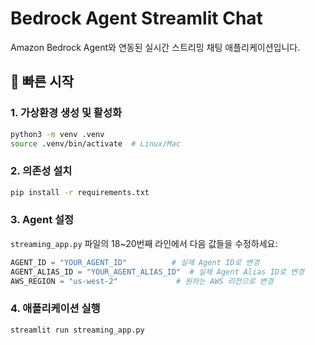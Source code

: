# Bedrock Agent Streamlit Chat

Amazon Bedrock Agent와 연동된 실시간 스트리밍 채팅 애플리케이션입니다.

## 🚀 빠른 시작

### 1. 가상환경 생성 및 활성화

```bash
python3 -m venv .venv
source .venv/bin/activate  # Linux/Mac
```

### 2. 의존성 설치

```bash
pip install -r requirements.txt
```

### 3. Agent 설정

`streaming_app.py` 파일의 18~20번째 라인에서 다음 값들을 수정하세요:

```python
AGENT_ID = "YOUR_AGENT_ID"          # 실제 Agent ID로 변경
AGENT_ALIAS_ID = "YOUR_AGENT_ALIAS_ID"  # 실제 Agent Alias ID로 변경
AWS_REGION = "us-west-2"             # 원하는 AWS 리전으로 변경
```

### 4. 애플리케이션 실행

```bash
streamlit run streaming_app.py
```